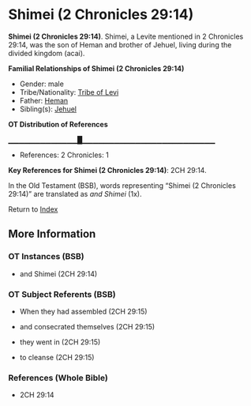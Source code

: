 # Shimei (2 Chronicles 29:14)
**Shimei (2 Chronicles 29:14)**. 
Shimei, a Levite mentioned in 2 Chronicles 29:14, was the son of Heman and brother of Jehuel, living during the divided kingdom (acai). 




**Familial Relationships of Shimei (2 Chronicles 29:14)**


* Gender: male
* Tribe/Nationality: [Tribe of Levi](../../../groups/md/acai/Levi.md)
* Father: [Heman](Heman.3.md)
* Sibling(s): [Jehuel](Jehuel.md)


**OT Distribution of References**

▁▁▁▁▁▁▁▁▁▁▁▁▁█▁▁▁▁▁▁▁▁▁▁▁▁▁▁▁▁▁▁▁▁▁▁▁▁▁
* References: 2 Chronicles: 1



**Key References for Shimei (2 Chronicles 29:14)**: 
2CH 29:14. 


In the Old Testament (BSB), words representing “Shimei (2 Chronicles 29:14)” are translated as 
*and Shimei* (1x). 




Return to [Index](00-Index.md)

## More Information

### OT Instances (BSB)

* and Shimei (2CH 29:14)



### OT Subject Referents (BSB)

* When they had assembled (2CH 29:15)

* and consecrated themselves (2CH 29:15)

* they went in (2CH 29:15)

* to cleanse (2CH 29:15)



### References (Whole Bible)

* 2CH 29:14



